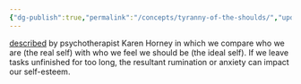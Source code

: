```yaml
---
{"dg-publish":true,"permalink":"/concepts/tyranny-of-the-shoulds/","updated":"2024-08-04T23:09:41.491-07:00"}
---
```


[described](https://www.jstor.org/stable/41206691) by psychotherapist Karen Horney in which we compare who we are (the real self) with who we feel we should be (the ideal self). If we leave tasks unfinished for too long, the resultant rumination or anxiety can impact our self-esteem.
 